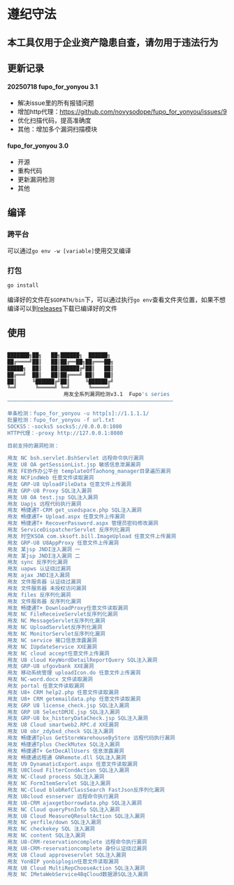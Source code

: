 # 遵纪守法
## 本工具仅用于企业资产隐患自查，请勿用于违法行为
## 更新记录
#### 20250718 fupo_for_yonyou 3.1
- 解决issue里的所有报错问题
- 增加http代理：https://github.com/novysodope/fupo_for_yonyou/issues/9
- 优化扫描代码，提高准确度
- 其他：增加多个漏洞扫描模块
#### fupo_for_yonyou 3.0
- 开源
- 重构代码
- 更新漏洞检测
- 其他

## 编译
### 跨平台
可以通过`go env -w [variable]`使用交叉编译

### 打包
```bash
go install
```

编译好的文件在`$GOPATH/bin`下，可以通过执行`go env`查看文件夹位置，如果不想编译可以到[releases](https://github.com/novysodope/fupo_for_yonyou/releases)下载已编译好的文件

## 使用
```bash

███████╗██╗   ██╗██████╗  ██████╗
██╔════╝██║   ██║██╔══██╗██╔═══██╗
█████╗  ██║   ██║██████╔╝██║   ██║
██╔══╝  ██║   ██║██╔═══╝ ██║   ██║
██║     ╚██████╔╝██║     ╚██████╔╝
╚═╝      ╚═════╝ ╚═╝      ╚═════╝
                  用友全系列漏洞检测v3.1  Fupo's series
—————————————————————————————————————————————————————

单条检测：fupo_for_yonyou -u http[s]://1.1.1.1/
批量检测：fupo_for_yonyou -f url.txt
SOCKS5：-socks5 socks5://0.0.0.0:1080
HTTP代理：-proxy http://127.0.0.1:8080

目前支持的漏洞检测：

用友 NC bsh.servlet.BshServlet 远程命令执行漏洞
用友 U8 OA getSessionList.jsp 敏感信息泄漏漏洞
用友 FE协作办公平台 templateOfTaohong_manager目录遍历漏洞
用友 NCFindWeb 任意文件读取漏洞
用友 GRP-U8 UploadFileData 任意文件上传漏洞
用友 GRP-U8 Proxy SQL注入漏洞
用友 U8 OA test.jsp SQL注入漏洞
用友 Uapjs 远程代码执行漏洞
用友 畅捷通T-CRM get_usedspace.php SQL注入漏洞
用友 畅捷通T+ Upload.aspx 任意文件上传漏洞
用友 畅捷通T+ RecoverPassword.aspx 管理员密码修改漏洞
用友 ServiceDispatcherServlet 反序列化漏洞
用友 时空KSOA com.sksoft.bill.ImageUpload 任意文件上传漏洞
用友 GRP-U8 U8AppProxy 任意文件上传漏洞
用友 某jsp JNDI注入漏洞 一
用友 某jsp JNDI注入漏洞 二
用友 sync 反序列化漏洞
用友 uapws 认证绕过漏洞
用友 ajax JNDI注入漏洞
用友 文件服务器 认证绕过漏洞
用友 文件服务器 未授权访问漏洞
用友 files 反序列化漏洞
用友 文件服务器 反序列化漏洞
用友 畅捷通T+ DownloadProxy任意文件读取漏洞
用友 NC FileReceiveServlet反序列化漏洞
用友 NC MessageServlet反序列化漏洞
用友 NC UploadServlet反序列化漏洞
用友 NC MonitorServlet反序列化漏洞
用友 NC service 接口信息泄露漏洞
用友 NC IUpdateService XXE漏洞
用友 NC cloud accept任意文件上传漏洞
用友 U8 cloud KeyWordDetailReportQuery SQL注入漏洞
用友 GRP-U8 ufgovbank XXE漏洞
用友 移动系统管理 uploadIcon.do 任意文件上传漏洞
⽤友 NC-word.docx 文件读取漏洞
用友 portal 任意文件读取漏洞
用友 U8+ CRM help2.php 任意文件读取漏洞
用友 U8+ CRM getemaildata.php 任意文件读取漏洞
用友 GRP U8 license_check.jsp SQL注入漏洞
用友 GRP U8 SelectDMJE.jsp SQL注入漏洞
用友 GRP-U8 bx_historyDataCheck.jsp SQL注入漏洞
用友 U8 Cloud smartweb2.RPC.d XXE漏洞
用友 U8 obr_zdybxd_check SQL注入漏洞
用友 畅捷通Tplus GetStoreWarehouseByStore 远程代码执行漏洞
用友 畅捷通Tplus CheckMutex SQL注入漏洞
用友 畅捷通T+ GetDecAllUsers 信息泄露漏洞
用友 畅捷通远程通 GNRemote.dll SQL注入漏洞
用友 U9 DynamaticExport.aspx 任意文件读取漏洞
用友 U8Cloud FilterCondAction SQL注入漏洞
用友 NC-Cloud process SQL注入漏洞
用友 NC FormItemServlet SQL注入漏洞
用友 NC-Cloud blobRefClassSearch FastJson反序列化漏洞
用友 U8cloud esnserver 远程命令执行漏洞
用友 U8-CRM ajaxgetborrowdata.php SQL注入漏洞
用友 NC Cloud queryPsnInfo SQL注入漏洞
用友 U8 Cloud MeasureQResultAction SQL注入漏洞
用友 NC yerfile/down SQL注入漏洞
用友 NC checkekey SQL 注入漏洞
用友 NC content SQL注入漏洞
用友 U8-CRM-reservationcomplete 远程命令执行漏洞
用友 U8-CRM-reservationcomplete 身份认证绕过漏洞
用友 U8 Cloud approveservlet SQL注入漏洞
用友 YonBIP yonbiplogin任意文件读取漏洞
用友 U8 Cloud MultiRepChooseAction SQL注入漏洞
用友 NC IMetaWebService4BqCloud数据源SQL注入漏洞
```
